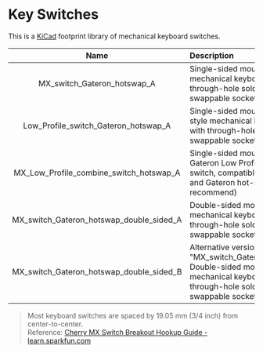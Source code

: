 # Key Switches

This is a [KiCad](https://www.kicad.org/) footprint library of mechanical keyboard switches.

|                   Name                   | Description                                                                                                                                                                                                       |               Preview                |
| :--------------------------------------: | :---------------------------------------------------------------------------------------------------------------------------------------------------------------------------------------------------------------- | :----------------------------------: |
|       MX_switch_Gateron_hotswap_A        | Single-sided mounting for Cherry MX style mechanical keyboard switch, compatible with through-hole soldering and Gateron hot-swappable socket.                                                                    | ![](https://i.imgur.com/1LXt14K.png) |
|   Low_Profile_switch_Gateron_hotswap_A   | Single-sided mounting for Gateron Low Profile style mechanical keyboard switch, compatible with through-hole soldering and Gateron hot-swappable socket.                                                          | ![](https://i.imgur.com/Qr6qtoj.png) |
| MX_Low_Profile_combine_switch_hotswap_A  | Single-sided mounting for Cherry MX and Gateron Low Profile style mechanical keyboard switch, compatible with through-hole soldering and Gateron hot-swappable socket. (not recommend)                            | ![](https://i.imgur.com/pJa5Bhd.png) |
| MX_switch_Gateron_hotswap_double_sided_A | Double-sided mounting for Cherry MX style mechanical keyboard switch, compatible with through-hole soldering and Gateron hot-swappable socket.                                                                    | ![](https://i.imgur.com/FqxFPHU.png) |
| MX_switch_Gateron_hotswap_double_sided_B | Alternative version of "MX_switch_Gateron_hotswap_double_sided_A".<br/> Double-sided mounting for Cherry MX style mechanical keyboard switch, compatible with through-hole soldering and Gateron hot-swappable socket. | ![](https://i.imgur.com/FT8S7ES.png) |

> Most keyboard switches are spaced by 19.05 mm (3/4 inch) from center-to-center.  
> Reference: [Cherry MX Switch Breakout Hookup Guide - learn.sparkfun.com](https://learn.sparkfun.com/tutorials/cherry-mx-switch-breakout-hookup-guide/all#matrixing-breakouts)

